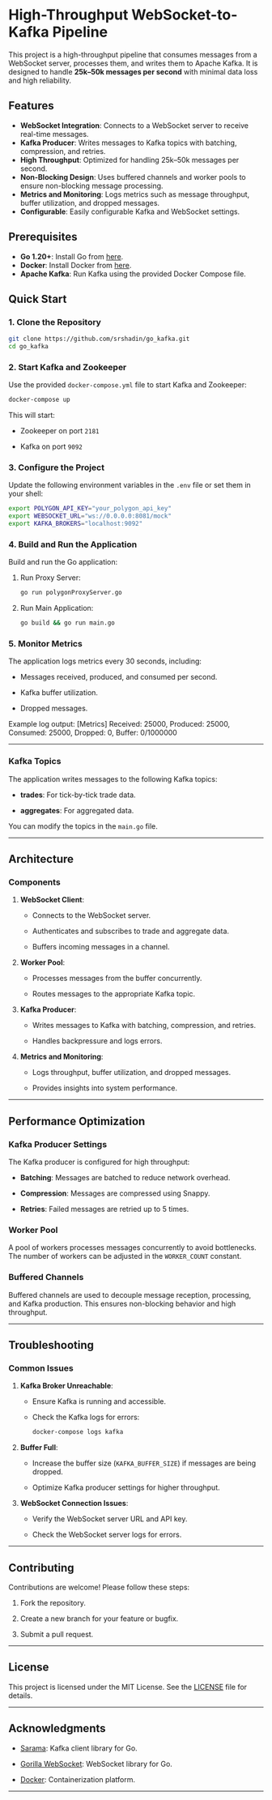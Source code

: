 # High-Throughput WebSocket-to-Kafka Pipeline

This project is a high-throughput pipeline that consumes messages from a WebSocket server, processes them, and writes them to Apache Kafka. It is designed to handle **25k–50k messages per second** with minimal data loss and high reliability.

## Features

- **WebSocket Integration**: Connects to a WebSocket server to receive real-time messages.
- **Kafka Producer**: Writes messages to Kafka topics with batching, compression, and retries.
- **High Throughput**: Optimized for handling 25k–50k messages per second.
- **Non-Blocking Design**: Uses buffered channels and worker pools to ensure non-blocking message processing.
- **Metrics and Monitoring**: Logs metrics such as message throughput, buffer utilization, and dropped messages.
- **Configurable**: Easily configurable Kafka and WebSocket settings.

## Prerequisites

- **Go 1.20+**: Install Go from [here](https://golang.org/dl/).
- **Docker**: Install Docker from [here](https://docs.docker.com/get-docker/).
- **Apache Kafka**: Run Kafka using the provided Docker Compose file.

## Quick Start

### 1. Clone the Repository

```bash
git clone https://github.com/srshadin/go_kafka.git
cd go_kafka
```
### 2. Start Kafka and Zookeeper

Use the provided  `docker-compose.yml`  file to start Kafka and Zookeeper:

```bash
docker-compose up
```
This will start:

-   Zookeeper on port  `2181`

-   Kafka on port  `9092`


### 3. Configure the Project

Update the following environment variables in the  `.env`  file or set them in your shell:

```bash
export POLYGON_API_KEY="your_polygon_api_key"
export WEBSOCKET_URL="ws://0.0.0.0:8081/mock"
export KAFKA_BROKERS="localhost:9092"
```
### 4. Build and Run the Application

Build and run the Go application:

1. Run Proxy Server:
    ```bash
    go run polygonProxyServer.go
    ```
2. Run Main Application:
    ```bash
    go build && go run main.go 
    ``` 
### 5. Monitor Metrics

The application logs metrics every 30 seconds, including:

-   Messages received, produced, and consumed per second.

-   Kafka buffer utilization.

-   Dropped messages.


Example log output:
[Metrics] Received: 25000, Produced: 25000, Consumed: 25000, Dropped: 0, Buffer: 0/1000000

----------

### Kafka Topics

The application writes messages to the following Kafka topics:

-   **trades**: For tick-by-tick trade data.

-   **aggregates**: For aggregated data.


You can modify the topics in the  `main.go`  file.

----------

## Architecture

### Components

1.  **WebSocket Client**:

    -   Connects to the WebSocket server.

    -   Authenticates and subscribes to trade and aggregate data.

    -   Buffers incoming messages in a channel.

2.  **Worker Pool**:

    -   Processes messages from the buffer concurrently.

    -   Routes messages to the appropriate Kafka topic.

3.  **Kafka Producer**:

    -   Writes messages to Kafka with batching, compression, and retries.

    -   Handles backpressure and logs errors.

4.  **Metrics and Monitoring**:

    -   Logs throughput, buffer utilization, and dropped messages.

    -   Provides insights into system performance.


----------

## Performance Optimization

### Kafka Producer Settings

The Kafka producer is configured for high throughput:

-   **Batching**: Messages are batched to reduce network overhead.

-   **Compression**: Messages are compressed using Snappy.

-   **Retries**: Failed messages are retried up to 5 times.


### Worker Pool

A pool of workers processes messages concurrently to avoid bottlenecks. The number of workers can be adjusted in the  `WORKER_COUNT`  constant.

### Buffered Channels

Buffered channels are used to decouple message reception, processing, and Kafka production. This ensures non-blocking behavior and high throughput.

----------

## Troubleshooting

### Common Issues

1.  **Kafka Broker Unreachable**:

    -   Ensure Kafka is running and accessible.

    -   Check the Kafka logs for errors:

        ```bash
        docker-compose logs kafka
        ```

2.  **Buffer Full**:

    -   Increase the buffer size (`KAFKA_BUFFER_SIZE`) if messages are being dropped.

    -   Optimize Kafka producer settings for higher throughput.

3.  **WebSocket Connection Issues**:

    -   Verify the WebSocket server URL and API key.

    -   Check the WebSocket server logs for errors.


----------

## Contributing

Contributions are welcome! Please follow these steps:

1.  Fork the repository.

2.  Create a new branch for your feature or bugfix.

3.  Submit a pull request.


----------

## License

This project is licensed under the MIT License. See the  [LICENSE](https://chat.deepseek.com/a/chat/s/LICENSE)  file for details.

----------

## Acknowledgments

-   [Sarama](https://github.com/IBM/sarama): Kafka client library for Go.

-   [Gorilla WebSocket](https://github.com/gorilla/websocket): WebSocket library for Go.

-   [Docker](https://www.docker.com/): Containerization platform.

---